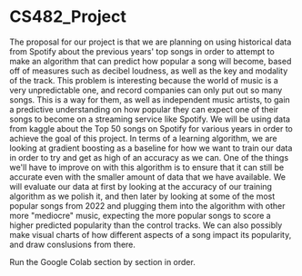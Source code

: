 # CS482_Project

The proposal for our project is that we are planning on using historical data from Spotify about the previous years' top songs in order to attempt to make an algorithm that can predict how popular a song will become, based off of measures such as decibel loudness, as well as the key and modality of the track. This problem is interesting because the world of music is a very unpredictable one, and record companies can only put out so many songs. This is a way for them, as well as independent music artists, to gain a predictive understanding on how popular they can expect one of their songs to become on a streaming service like Spotify. We will be using data from kaggle about the Top 50 songs on Spotify for various years in order to achieve the goal of this project. In terms of a learning algorithm, we are looking at gradient boosting as a baseline for how we want to train our data in order to try and get as high of an accuracy as we can. One of the things we'll have to improve on with this algorithm is to ensure that it can still be accurate even with the smaller amount of data that we have available. We will evaluate our data at first by looking at the accuracy of our training algorithm as we polish it, and then later by looking at some of the most popular songs from 2022 and plugging them into the algorithm with other more "mediocre" music, expecting the more popular songs to score a higher predicted popularity than the control tracks. We can also possibly make visual charts of how different aspects of a song impact its popularity, and draw conslusions from there.

Run the Google Colab section by section in order. 
